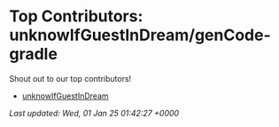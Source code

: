 # Top Contributors: unknowIfGuestInDream/genCode-gradle
Shout out to our top contributors!

- [unknowIfGuestInDream](https://github.com/unknowIfGuestInDream)


_Last updated: Wed, 01 Jan 25 01:42:27 +0000_